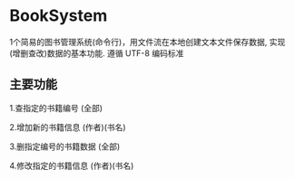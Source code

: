 # BookSystem
1个简易的图书管理系统(命令行)，用文件流在本地创建文本文件保存数据, 实现(增删查改)数据的基本功能.
遵循 UTF-8 编码标准

## 主要功能
1.查指定的书籍编号 (全部)

2.增加新的书籍信息 (作者)(书名)

3.删指定编号的书籍数据 (全部)

4.修改指定的书籍信息 (作者)(书名)
